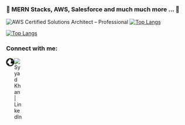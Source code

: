 ### 💠 MERN Stacks, AWS, Salesforce and much much more ... 💠

![AWS Certified Solutions Architect – Professional](https://res.cloudinary.com/khandoors/image/upload/c_scale,w_199/v1646000168/Blog%20Images/aws-certified-solutions-architect-professional_3.png) [![Top Langs](https://github-readme-stats.vercel.app/api?username=khandoors&show_icons=true&theme=radical)](https://github.com/khandoors/github-readme-stats)

[![Top Langs](https://github-readme-stats.vercel.app/api/top-langs/?username=khandoors&layout=compact)](https://github.com/khandoors/github-readme-stats) 



### Connect with me:

[<img align="left" alt="khandoors.com" width="22px" src="https://raw.githubusercontent.com/iconic/open-iconic/master/svg/globe.svg" />][website]
[<img align="left" alt="Syyad Khan | LinkedIn" width="22px" src="https://cdn.jsdelivr.net/npm/simple-icons@v3/icons/linkedin.svg" />][linkedin]

[website]: https://www.khandoors.com/
[linkedin]: https://linkedin.com/in/syyad-khan-69865a55

<!--
**KhanDoors/khandoors** is a ✨ _special_ ✨ repository because its `README.md` (this file) appears on your GitHub profile.

Here are some ideas to get you started:

- 🔭 I’m currently working on ...
- 🌱 I’m currently learning ...
- 👯 I’m looking to collaborate on ...
- 🤔 I’m looking for help with ...
- 💬 Ask me about ...
- 📫 How to reach me: ...
- 😄 Pronouns: ...
- ⚡ Fun fact: ...
-->

